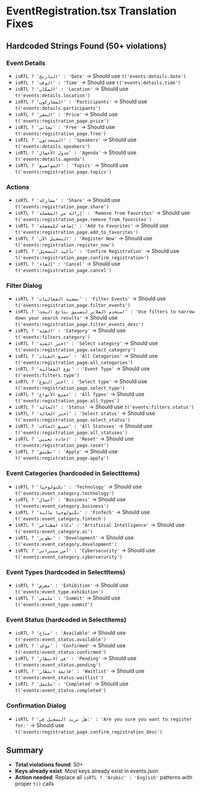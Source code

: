 # EventRegistration.tsx Translation Fixes

## Hardcoded Strings Found (50+ violations)

### Event Details

- `isRTL ? 'التاريخ' : 'Date'` → Should use `t('events:details.date')`
- `isRTL ? 'الوقت' : 'Time'` → Should use `t('events:details.time')`
- `isRTL ? 'المكان' : 'Location'` → Should use `t('events:details.location')`
- `isRTL ? 'المشاركون' : 'Participants'` → Should use `t('events:details.participants')`
- `isRTL ? 'السعر' : 'Price'` → Should use `t('events:registration_page.price')`
- `isRTL ? 'مجاني' : 'Free'` → Should use `t('events:registration_page.free')`
- `isRTL ? 'المتحدثون' : 'Speakers'` → Should use `t('events:details.speakers')`
- `isRTL ? 'جدول الأعمال' : 'Agenda'` → Should use `t('events:details.agenda')`
- `isRTL ? 'المواضيع' : 'Topics'` → Should use `t('events:registration_page.topics')`

### Actions

- `isRTL ? 'مشاركة' : 'Share'` → Should use `t('events:registration_page.share')`
- `isRTL ? 'إزالة من المفضلة' : 'Remove from Favorites'` → Should use `t('events:registration_page.remove_from_favorites')`
- `isRTL ? 'إضافة للمفضلة' : 'Add to Favorites'` → Should use `t('events:registration_page.add_to_favorites')`
- `isRTL ? 'التسجيل الآن' : 'Register Now'` → Should use `t('events:registration.register_now')`
- `isRTL ? 'تأكيد التسجيل' : 'Confirm Registration'` → Should use `t('events:registration_page.confirm_registration')`
- `isRTL ? 'إلغاء' : 'Cancel'` → Should use `t('events:registration_page.cancel')`

### Filter Dialog

- `isRTL ? 'تصفية الفعاليات' : 'Filter Events'` → Should use `t('events:registration_page.filter_events')`
- `isRTL ? 'استخدم الفلاتر لتضييق نتائج البحث' : 'Use filters to narrow down your search results'` → Should use `t('events:registration_page.filter_events_desc')`
- `isRTL ? 'الفئة' : 'Category'` → Should use `t('events:filters.category')`
- `isRTL ? 'اختر الفئة' : 'Select category'` → Should use `t('events:registration_page.select_category')`
- `isRTL ? 'جميع الفئات' : 'All Categories'` → Should use `t('events:registration_page.all_categories')`
- `isRTL ? 'نوع الفعالية' : 'Event Type'` → Should use `t('events:filters.type')`
- `isRTL ? 'اختر النوع' : 'Select type'` → Should use `t('events:registration_page.select_type')`
- `isRTL ? 'جميع الأنواع' : 'All Types'` → Should use `t('events:registration_page.all_types')`
- `isRTL ? 'الحالة' : 'Status'` → Should use `t('events:filters.status')`
- `isRTL ? 'اختر الحالة' : 'Select status'` → Should use `t('events:registration_page.select_status')`
- `isRTL ? 'جميع الحالات' : 'All Statuses'` → Should use `t('events:registration_page.all_statuses')`
- `isRTL ? 'إعادة تعيين' : 'Reset'` → Should use `t('events:registration_page.reset')`
- `isRTL ? 'تطبيق' : 'Apply'` → Should use `t('events:registration_page.apply')`

### Event Categories (hardcoded in SelectItems)

- `isRTL ? 'تكنولوجيا' : 'Technology'` → Should use `t('events:event_category.technology')`
- `isRTL ? 'أعمال' : 'Business'` → Should use `t('events:event_category.business')`
- `isRTL ? 'تكنولوجيا مالية' : 'FinTech'` → Should use `t('events:event_category.fintech')`
- `isRTL ? 'ذكاء اصطناعي' : 'Artificial Intelligence'` → Should use `t('events:event_category.ai')`
- `isRTL ? 'تطوير' : 'Development'` → Should use `t('events:event_category.development')`
- `isRTL ? 'أمن سيبراني' : 'Cybersecurity'` → Should use `t('events:event_category.cybersecurity')`

### Event Types (hardcoded in SelectItems)

- `isRTL ? 'معرض' : 'Exhibition'` → Should use `t('events:event_type.exhibition')`
- `isRTL ? 'ملتقى' : 'Summit'` → Should use `t('events:event_type.summit')`

### Event Status (hardcoded in SelectItems)

- `isRTL ? 'متاح' : 'Available'` → Should use `t('events:event_status.available')`
- `isRTL ? 'مؤكد' : 'Confirmed'` → Should use `t('events:event_status.confirmed')`
- `isRTL ? 'في الانتظار' : 'Pending'` → Should use `t('events:event_status.pending')`
- `isRTL ? 'قائمة انتظار' : 'Waitlist'` → Should use `t('events:event_status.waitlist')`
- `isRTL ? 'مكتمل' : 'Completed'` → Should use `t('events:event_status.completed')`

### Confirmation Dialog

- `isRTL ? 'هل تريد التسجيل في:' : 'Are you sure you want to register for:'` → Should use `t('events:registration_page.confirm_registration_desc')`

## Summary

- **Total violations found**: 50+
- **Keys already exist**: Most keys already exist in events.json
- **Action needed**: Replace all `isRTL ? 'Arabic' : 'English'` patterns with proper `t()` calls
